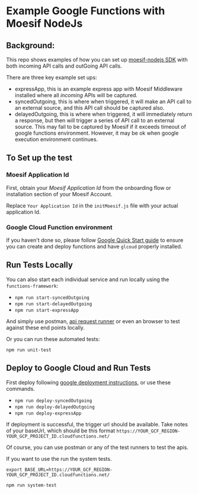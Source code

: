 
# Example Google Functions with Moesif NodeJs

## Background:

This repo shows examples of how you can set up [moesif-nodejs SDK](https://github.com/Moesif/moesif-nodejs) with both incoming API calls and outGoing API calls.

There are three key example set ups:

- expressApp, this is an example express app with Moesif Middleware installed where all _incoming_ APIs will be captured.
- syncedOutgoing, this is where when triggered, it will make an API call to an external source, and this API call should be captured also.
- delayedOutgoing, this is where when triggered, it will immediately return a response, but then will trigger a series of API call to an external source. This may fail to be captured by Moesif if it exceeds timeout of google functions environment. However, it may be ok when google execution environment continues.

## To Set up the test


### Moesif Application Id

First, obtain your _Moesif Application Id_ from the onboarding flow or installation section of your Moesif Account.

Replace `Your Application Id` in the `initMoesif.js` file with your actual application Id.

### Google Cloud Function environment

If you haven't done so, please follow [Google Quick Start guide](https://cloud.google.com/functions/docs/first-nodejs) to ensure you can create and deploy functions and have `glcoud` properly installed.


## Run Tests Locally

You can also start each individual service and run locally using the `functions-framework`:

- `npm run start-syncedOutgoing`
- `npm run start-delayedOutgoing`
- `npm run start-expressApp`

And simply use postman, [api request runner](http://www.apirequest.io) or even an browser to test against these end points locally.

Or you can run these automated tests:

`npm run unit-test`

## Deploy to Google Cloud and Run Tests

First deploy following [google deployment instructions](https://cloud.google.com/functions/docs/deploying/filesystem), or use these commands.

- `npm run deploy-syncedOutgoing`
- `npm run deploy-delayedOutgoing`
- `npm run deploy-expressApp`

If deployment is successful, the trigger url should be available. Take notes of your baseUrl, which should be this format `https://YOUR_GCF_REGION-YOUR_GCP_PROJECT_ID.cloudfunctions.net/`

Of course, you can use postman or any of the test runners to test the apis.

If you want to use the run the system tests.

`export BASE_URL=https://YOUR_GCF_REGION-YOUR_GCP_PROJECT_ID.cloudfunctions.net/`

`npm run system-test`
